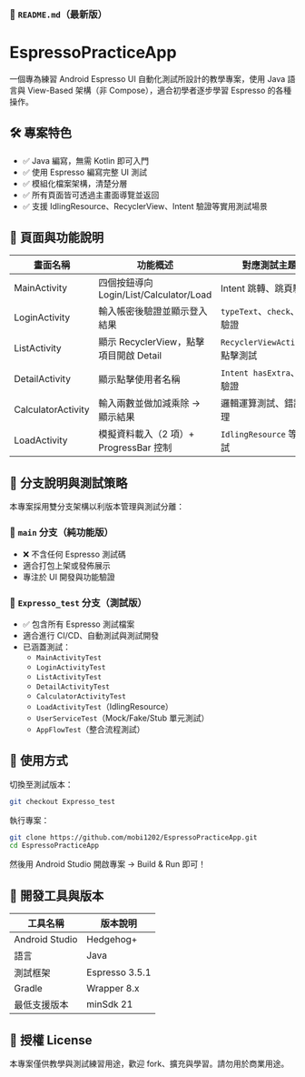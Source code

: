 



### 📘 `README.md`（最新版）


# EspressoPracticeApp

一個專為練習 Android Espresso UI 自動化測試所設計的教學專案，使用 Java 語言與 View-Based 架構（非 Compose），適合初學者逐步學習 Espresso 的各種操作。



## 🛠 專案特色

- ✅ Java 編寫，無需 Kotlin 即可入門
- ✅ 使用 Espresso 編寫完整 UI 測試
- ✅ 模組化檔案架構，清楚分層
- ✅ 所有頁面皆可透過主畫面導覽並返回
- ✅ 支援 IdlingResource、RecyclerView、Intent 驗證等實用測試場景


## 📱 頁面與功能說明

| 畫面名稱            | 功能概述                                  | 對應測試主題                     |
|---------------------|-------------------------------------------|----------------------------------|
| MainActivity         | 四個按鈕導向 Login/List/Calculator/Load   | Intent 跳轉、跳頁驗證             |
| LoginActivity        | 輸入帳密後驗證並顯示登入結果             | `typeText`、`check`、表單驗證     |
| ListActivity         | 顯示 RecyclerView，點擊項目開啟 Detail   | `RecyclerViewActions`、點擊測試  |
| DetailActivity       | 顯示點擊使用者名稱                       | `Intent hasExtra`、資料驗證      |
| CalculatorActivity   | 輸入兩數並做加減乘除 → 顯示結果          | 邏輯運算測試、錯誤處理           |
| LoadActivity         | 模擬資料載入（2 項）+ ProgressBar 控制   | `IdlingResource` 等待測試        |



## 🧪 分支說明與測試策略

本專案採用雙分支架構以利版本管理與測試分離：

### 🔵 `main` 分支（純功能版）
- ❌ 不含任何 Espresso 測試碼
- 適合打包上架或發佈展示
- 專注於 UI 開發與功能驗證

### 🧪 `Expresso_test` 分支（測試版）
- ✅ 包含所有 Espresso 測試檔案
- 適合進行 CI/CD、自動測試與測試開發
- 已涵蓋測試：
  - `MainActivityTest`
  - `LoginActivityTest`
  - `ListActivityTest`
  - `DetailActivityTest`
  - `CalculatorActivityTest`
  - `LoadActivityTest`（IdlingResource）
  - `UserServiceTest`（Mock/Fake/Stub 單元測試）
  - `AppFlowTest`（整合流程測試）



## 🚀 使用方式

切換至測試版本：

```bash
git checkout Expresso_test
```

執行專案：

```bash
git clone https://github.com/mobi1202/EspressoPracticeApp.git
cd EspressoPracticeApp
```

然後用 Android Studio 開啟專案 → Build & Run 即可！



## 🧰 開發工具與版本

| 工具名稱       | 版本說明         |
|----------------|------------------|
| Android Studio | Hedgehog+        |
| 語言           | Java             |
| 測試框架       | Espresso 3.5.1   |
| Gradle         | Wrapper 8.x      |
| 最低支援版本   | minSdk 21        |



## 📄 授權 License

本專案僅供教學與測試練習用途，歡迎 fork、擴充與學習。請勿用於商業用途。





